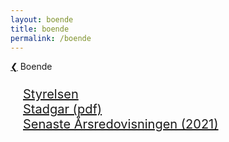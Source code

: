 ```yaml
---
layout: boende
title: boende
permalink: /boende
---
```


<div class="linkbox boendelnk">
    <a class="backlink" href="{{ site.baseurl }}/#portfolio">❮</a>
    Boende
</div>
<div style="font-size: 20px; padding: 0 0 0 20px;">
    <br><a href="styrelse">Styrelsen</a>
    <br><a href="assets/pdf/stadgar.pdf">Stadgar (pdf)</a>
    <!-- <br><a href="#">Ekonomi</a> -->
    <br><a href="assets/pdf/årsredovisning2021.pdf">Senaste Årsredovisningen (2021)</a>
</div>